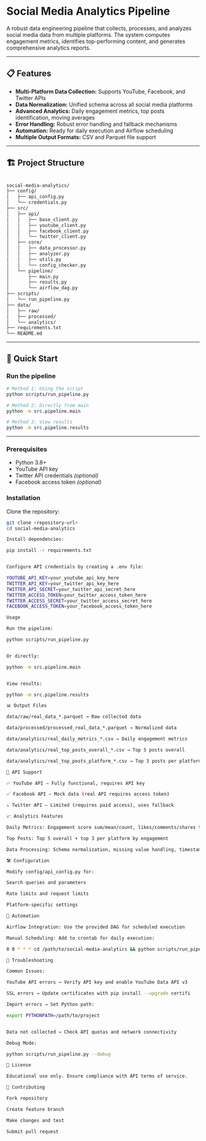 # Social Media Analytics Pipeline

A robust data engineering pipeline that collects, processes, and analyzes social media data from multiple platforms. The system computes engagement metrics, identifies top-performing content, and generates comprehensive analytics reports.

---

## 📋 Features
- **Multi-Platform Data Collection:** Supports YouTube, Facebook, and Twitter APIs  
- **Data Normalization:** Unified schema across all social media platforms  
- **Advanced Analytics:** Daily engagement metrics, top posts identification, moving averages  
- **Error Handling:** Robust error handling and fallback mechanisms  
- **Automation:** Ready for daily execution and Airflow scheduling  
- **Multiple Output Formats:** CSV and Parquet file support  


---
## 🏗️ Project Structure
```bash

social-media-analytics/
├── config/
│   ├── api_config.py
│   └── credentials.py
├── src/
│   ├── api/
│   │   ├── base_client.py
│   │   ├── youtube_client.py
│   │   ├── facebook_client.py
│   │   └── twitter_client.py
│   ├── core/
│   │   ├── data_processor.py
│   │   ├── analyzer.py
│   │   ├── utils.py
│   │   └── config_checker.py
│   └── pipeline/
│       ├── main.py
│       ├── results.py
│       └── airflow_dag.py
├── scripts/
│   └── run_pipeline.py
├── data/
│   ├── raw/
│   ├── processed/
│   └── analytics/
├── requirements.txt
└── README.md
```
---

## 🚀 Quick Start


### Run the pipeline
```bash
# Method 1: Using the script
python scripts/run_pipeline.py

# Method 2: Directly from main
python -m src.pipeline.main

# Method 3: View results
python -m src.pipeline.results
```
---
### Prerequisites
- Python 3.8+  
- YouTube API key  
- Twitter API credentials *(optional)*  
- Facebook access token *(optional)*  

### Installation
Clone the repository:
```bash
git clone <repository-url>
cd social-media-analytics

Install dependencies:

pip install -r requirements.txt


Configure API credentials by creating a .env file:

YOUTUBE_API_KEY=your_youtube_api_key_here
TWITTER_API_KEY=your_twitter_api_key_here
TWITTER_API_SECRET=your_twitter_api_secret_here
TWITTER_ACCESS_TOKEN=your_twitter_access_token_here
TWITTER_ACCESS_SECRET=your_twitter_access_secret_here
FACEBOOK_ACCESS_TOKEN=your_facebook_access_token_here

Usage

Run the pipeline:

python scripts/run_pipeline.py


Or directly:

python -m src.pipeline.main


View results:

python -m src.pipeline.results

📊 Output Files

data/raw/real_data_*.parquet → Raw collected data

data/processed/processed_real_data_*.parquet → Normalized data

data/analytics/real_daily_metrics_*.csv → Daily engagement metrics

data/analytics/real_top_posts_overall_*.csv → Top 5 posts overall

data/analytics/real_top_posts_platform_*.csv → Top 3 posts per platform

🔧 API Support

✅ YouTube API – Fully functional, requires API key

✅ Facebook API – Mock data (real API requires access token)

⚠️ Twitter API – Limited (requires paid access), uses fallback

📈 Analytics Features

Daily Metrics: Engagement score sum/mean/count, likes/comments/shares totals, 7-day moving average

Top Posts: Top 5 overall + top 3 per platform by engagement

Data Processing: Schema normalization, missing value handling, timestamp standardization, engagement score calculation

🛠️ Configuration

Modify config/api_config.py for:

Search queries and parameters

Rate limits and request limits

Platform-specific settings

🔄 Automation

Airflow Integration: Use the provided DAG for scheduled execution

Manual Scheduling: Add to crontab for daily execution:

0 0 * * * cd /path/to/social-media-analytics && python scripts/run_pipeline.py

🐛 Troubleshooting

Common Issues:

YouTube API errors → Verify API key and enable YouTube Data API v3

SSL errors → Update certificates with pip install --upgrade certifi

Import errors → Set Python path:

export PYTHONPATH=/path/to/project


Data not collected → Check API quotas and network connectivity

Debug Mode:

python scripts/run_pipeline.py --debug

📝 License

Educational use only. Ensure compliance with API terms of service.

🤝 Contributing

Fork repository

Create feature branch

Make changes and test

Submit pull request
